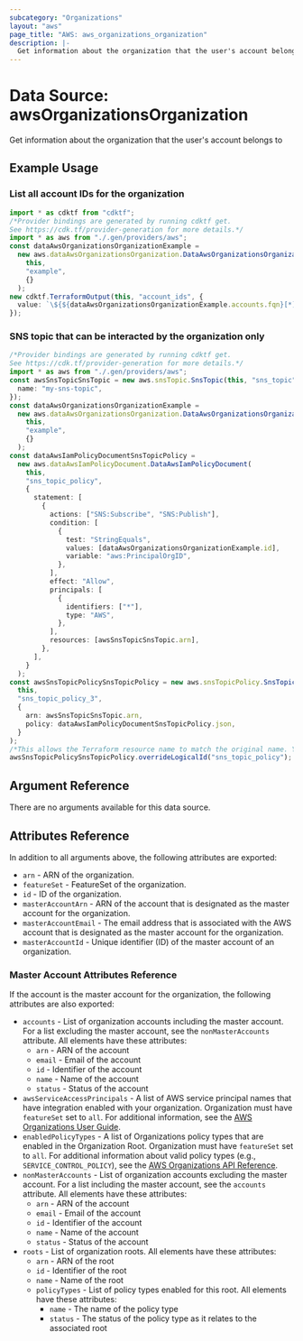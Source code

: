 ```yaml
---
subcategory: "Organizations"
layout: "aws"
page_title: "AWS: aws_organizations_organization"
description: |-
  Get information about the organization that the user's account belongs to
---
```


# Data Source: awsOrganizationsOrganization

Get information about the organization that the user's account belongs to

## Example Usage

### List all account IDs for the organization

```typescript
import * as cdktf from "cdktf";
/*Provider bindings are generated by running cdktf get.
See https://cdk.tf/provider-generation for more details.*/
import * as aws from "./.gen/providers/aws";
const dataAwsOrganizationsOrganizationExample =
  new aws.dataAwsOrganizationsOrganization.DataAwsOrganizationsOrganization(
    this,
    "example",
    {}
  );
new cdktf.TerraformOutput(this, "account_ids", {
  value: `\${${dataAwsOrganizationsOrganizationExample.accounts.fqn}[*].id}`,
});

```

### SNS topic that can be interacted by the organization only

```typescript
/*Provider bindings are generated by running cdktf get.
See https://cdk.tf/provider-generation for more details.*/
import * as aws from "./.gen/providers/aws";
const awsSnsTopicSnsTopic = new aws.snsTopic.SnsTopic(this, "sns_topic", {
  name: "my-sns-topic",
});
const dataAwsOrganizationsOrganizationExample =
  new aws.dataAwsOrganizationsOrganization.DataAwsOrganizationsOrganization(
    this,
    "example",
    {}
  );
const dataAwsIamPolicyDocumentSnsTopicPolicy =
  new aws.dataAwsIamPolicyDocument.DataAwsIamPolicyDocument(
    this,
    "sns_topic_policy",
    {
      statement: [
        {
          actions: ["SNS:Subscribe", "SNS:Publish"],
          condition: [
            {
              test: "StringEquals",
              values: [dataAwsOrganizationsOrganizationExample.id],
              variable: "aws:PrincipalOrgID",
            },
          ],
          effect: "Allow",
          principals: [
            {
              identifiers: ["*"],
              type: "AWS",
            },
          ],
          resources: [awsSnsTopicSnsTopic.arn],
        },
      ],
    }
  );
const awsSnsTopicPolicySnsTopicPolicy = new aws.snsTopicPolicy.SnsTopicPolicy(
  this,
  "sns_topic_policy_3",
  {
    arn: awsSnsTopicSnsTopic.arn,
    policy: dataAwsIamPolicyDocumentSnsTopicPolicy.json,
  }
);
/*This allows the Terraform resource name to match the original name. You can remove the call if you don't need them to match.*/
awsSnsTopicPolicySnsTopicPolicy.overrideLogicalId("sns_topic_policy");

```

## Argument Reference

There are no arguments available for this data source.

## Attributes Reference

In addition to all arguments above, the following attributes are exported:

* `arn` - ARN of the organization.
* `featureSet` - FeatureSet of the organization.
* `id` - ID of the organization.
* `masterAccountArn` - ARN of the account that is designated as the master account for the organization.
* `masterAccountEmail` - The email address that is associated with the AWS account that is designated as the master account for the organization.
* `masterAccountId` - Unique identifier (ID) of the master account of an organization.

### Master Account Attributes Reference

If the account is the master account for the organization, the following attributes are also exported:

* `accounts` - List of organization accounts including the master account. For a list excluding the master account, see the `nonMasterAccounts` attribute. All elements have these attributes:
  * `arn` - ARN of the account
  * `email` - Email of the account
  * `id` - Identifier of the account
  * `name` - Name of the account
  * `status` - Status of the account
* `awsServiceAccessPrincipals` - A list of AWS service principal names that have integration enabled with your organization. Organization must have `featureSet` set to `all`. For additional information, see the [AWS Organizations User Guide](https://docs.aws.amazon.com/organizations/latest/userguide/orgs_integrate_services.html).
* `enabledPolicyTypes` - A list of Organizations policy types that are enabled in the Organization Root. Organization must have `featureSet` set to `all`. For additional information about valid policy types (e.g., `SERVICE_CONTROL_POLICY`), see the [AWS Organizations API Reference](https://docs.aws.amazon.com/organizations/latest/APIReference/API_EnablePolicyType.html).
* `nonMasterAccounts` - List of organization accounts excluding the master account. For a list including the master account, see the `accounts` attribute. All elements have these attributes:
  * `arn` - ARN of the account
  * `email` - Email of the account
  * `id` - Identifier of the account
  * `name` - Name of the account
  * `status` - Status of the account
* `roots` - List of organization roots. All elements have these attributes:
  * `arn` - ARN of the root
  * `id` - Identifier of the root
  * `name` - Name of the root
  * `policyTypes` - List of policy types enabled for this root. All elements have these attributes:
    * `name` - The name of the policy type
    * `status` - The status of the policy type as it relates to the associated root
